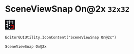 # SceneViewSnap On@2x `32x32`
<img src="/img/SceneViewSnap%20On@2x.png" width=32 height=32>

``` CSharp
EditorGUIUtility.IconContent("SceneViewSnap On@2x")
```
```
SceneViewSnap On@2x
```
